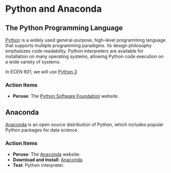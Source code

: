 # Python and Anaconda


## The Python Programming Language

[Python](https://www.python.org) is a widely used general-purpose, high-level programming language that supports multiple programming paradigms.
Its design philosophy emphasizes code readability.
Python interpreters are available for installation on many operating systems, allowing Python code execution on a wide variety of systems.

In ECEN 601, we will use [Python 3](https://docs.python.org/3/)


### Action Items

* __Peruse__: The [Python Software Foundation](https://www.python.org) website.


## Anaconda

[Anaconda](https://www.continuum.io/downloads) is an open source distribution of Python, which includes popular Python packages for data science.


### Action Items

* __Peruse__: The [Anaconda](https://www.continuum.io/anaconda-overview) website.
* __Download and Install__: [Anaconda](https://www.continuum.io/downloads).
* __Test__: Python interpreter.

